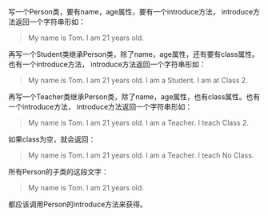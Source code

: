 写一个Person类，要有name，age属性，要有一个introduce方法，
introduce方法返回一个字符串形如：

>My name is Tom. I am 21 years old.

再写一个Student类继承Person类，除了name，age属性，还有要有class属性。也有一个introduce方法，
introduce方法返回一个字符串形如：

>My name is Tom. I am 21 years old. I am a Student. I am at Class 2.

再写一个Teacher类继承Person类，除了name，age属性，也有class属性。也有一个introduce方法，
introduce方法返回一个字符串形如：

>My name is Tom. I am 21 years old. I am a Teacher. I teach Class 2.

如果class为空，就会返回：

>My name is Tom. I am 21 years old. I am a Teacher. I teach No Class.

所有Person的子类的这段文字：

>My name is Tom. I am 21 years old.

都应该调用Person的introduce方法来获得。
